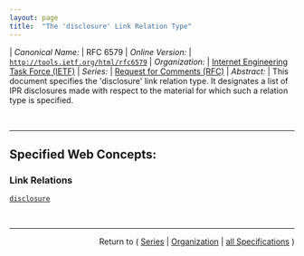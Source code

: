 ```yaml
---
layout: page
title:  "The 'disclosure' Link Relation Type"
---
```


| *Canonical Name:* | RFC 6579
| *Online Version:* | [`http://tools.ietf.org/html/rfc6579`](http://tools.ietf.org/html/rfc6579)
| *Organization:* | [Internet Engineering Task Force (IETF)](..  "List of specification series by this organization")
| *Series:* | [Request for Comments (RFC)](.  "List of specifications in this series")
| *Abstract:* | This document specifies the 'disclosure' link relation type. It designates a list of IPR disclosures made with respect to the material for which such a relation type is specified.

<br/>
<hr/>

## Specified Web Concepts:

### Link Relations

[`disclosure`](/concepts/link-relation/disclosure "Whenever the 'disclosure' relation type is used, the resource at the target Internationalized Resource Identifier (IRI) MUST represent a list of patent disclosures made with respect to the material referenced by context IRI.")



<br/>
<hr/>

<p style="text-align: right">Return to ( <a href="./">Series</a> | <a href="../">Organization</a> | <a href="../../">all Specifications</a> )</p>